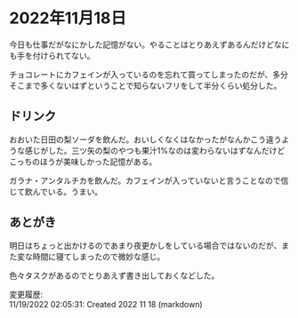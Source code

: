 # 2022年11月18日

今日も仕事だがなにかした記憶がない。やることはとりあえずあるんだけどなにも手を付けられてない。

チョコレートにカフェインが入っているのを忘れて買ってしまったのだが、多分そこまで多くないはずということで知らないフリをして半分くらい処分した。

## ドリンク

おおいた日田の梨ソーダを飲んだ。おいしくなくはなかったがなんかこう違うような感じがした。三ツ矢の梨のやつも果汁1%なのは変わらないはずなんだけどこっちのほうが美味しかった記憶がある。

ガラナ・アンタルチカを飲んだ。カフェインが入っていないと言うことなので信じて飲んでいる。うまい。

## あとがき

明日はちょっと出かけるのであまり夜更かしをしている場合ではないのだが、また変な時間に寝てしまったので微妙な感じ。

色々タスクがあるのでとりあえず書き出しておくなどした。

変更履歴:  
11/19/2022 02:05:31: Created 2022 11 18 (markdown)  
